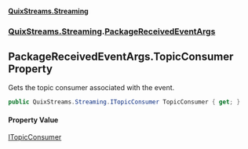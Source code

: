 #### [QuixStreams.Streaming](index.md 'index')
### [QuixStreams.Streaming](QuixStreams.Streaming.md 'QuixStreams.Streaming').[PackageReceivedEventArgs](PackageReceivedEventArgs.md 'QuixStreams.Streaming.PackageReceivedEventArgs')

## PackageReceivedEventArgs.TopicConsumer Property

Gets the topic consumer associated with the event.

```csharp
public QuixStreams.Streaming.ITopicConsumer TopicConsumer { get; }
```

#### Property Value
[ITopicConsumer](ITopicConsumer.md 'QuixStreams.Streaming.ITopicConsumer')